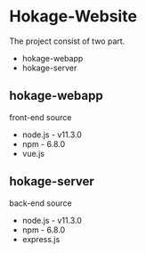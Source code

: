 # Hokage-Website
The project consist of two part.

* hokage-webapp
* hokage-server

## hokage-webapp
front-end source

* node.js - v11.3.0
* npm     - 6.8.0
* vue.js

## hokage-server
back-end source

* node.js - v11.3.0
* npm     - 6.8.0
* express.js
